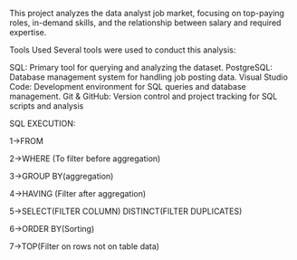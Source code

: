 This project analyzes the data analyst job market, focusing on top-paying roles, in-demand skills, and the relationship between salary and required expertise.


Tools Used
Several tools were used to conduct this analysis:

SQL: Primary tool for querying and analyzing the dataset.
PostgreSQL: Database management system for handling job posting data.
Visual Studio Code: Development environment for SQL queries and database management.
Git & GitHub: Version control and project tracking for SQL scripts and analysis


SQL EXECUTION:

1->FROM

2->WHERE (To filter before aggregation)

3->GROUP BY(aggregation)

4->HAVING (Filter after aggregation)

5->SELECT(FILTER COLUMN)
   DISTINCT(FILTER DUPLICATES)

6->ORDER BY(Sorting)

7->TOP(Filter on rows not on table data)
